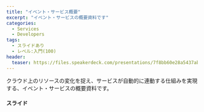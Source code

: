 ```yaml
---
title: "イベント・サービス概要"
excerpt: "イベント・サービスの概要資料です"
categories:
  - Services
  - Developers
tags:
  - スライドあり
  - レベル:入門(100)
header:
  teaser: https://files.speakerdeck.com/presentations/7f8bb60e28a5437ab6c40dd664de8b49/slide_0.jpg
---
```


クラウド上のリソースの変化を捉え、サービスが自動的に連動する仕組みを実現する、イベント・サービスの概要資料です。


#### スライド

<div style="max-width:768px">

<!-- Speakerdeckから Embeded リンクを取得して貼り付け (ここから) -->
<script async class="speakerdeck-embed" data-id="7f8bb60e28a5437ab6c40dd664de8b49" data-ratio="1.77777777777778" src="//speakerdeck.com/assets/embed.js"></script>
<!-- Speakerdeckから Embeded リンクを取得して貼り付け (ここまで) -->

</div>
